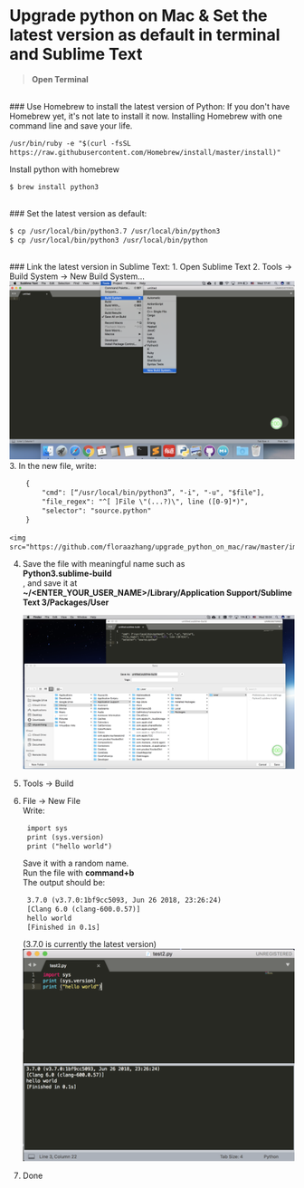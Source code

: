 # Upgrade python on Mac & Set the latest version as default in terminal and Sublime Text
> **Open Terminal**


<br>
### Use Homebrew to install the latest version of Python:
If you don't have Homebrew yet, it's not late to install it now. Installing Homebrew with one command line and save your life.
	
	/usr/bin/ruby -e "$(curl -fsSL https://raw.githubusercontent.com/Homebrew/install/master/install)"

Install python with homebrew

	$ brew install python3


<br>
### Set the latest version as default:

	$ cp /usr/local/bin/python3.7 /usr/local/bin/python3
	$ cp /usr/local/bin/python3 /usr/local/bin/python


<br>	
### Link the latest version in Sublime Text:
1. Open Sublime Text
2. Tools -> Build System -> New Build System...
	<img src="https://github.com/floraazhang/upgrade_python_on_mac/raw/master/img/1.png"/>
3. In the new file, write:
	
		{
		    "cmd": [“/usr/local/bin/python3”, "-i", "-u", "$file"],
		    "file_regex": "^[ ]File \"(...?)\", line ([0-9]*)",
		    "selector": "source.python"
		}
	
	<img src="https://github.com/floraazhang/upgrade_python_on_mac/raw/master/img/2.png"/>
4. Save the file with meaningful name such as<br>
	**Python3.sublime-build**<br>
	, and save it at<br>
	**~/<ENTER_YOUR_USER_NAME>/Library/Application Support/Sublime Text 3/Packages/User**
	
	<img src="https://github.com/floraazhang/upgrade_python_on_mac/raw/master/img/3.png"/>

5. Tools -> Build
6. File -> New File<br>
	Write:
	
		import sys
		print (sys.version)
		print ("hello world")
	Save it with a random name.<br>
	Run the file with **command+b**<br>
	The output should be:
	
		3.7.0 (v3.7.0:1bf9cc5093, Jun 26 2018, 23:26:24) 
		[Clang 6.0 (clang-600.0.57)]
		hello world
		[Finished in 0.1s]
	(3.7.0 is currently the latest version)
	<img src="https://github.com/floraazhang/upgrade_python_on_mac/raw/master/img/4.png"/>
7. Done